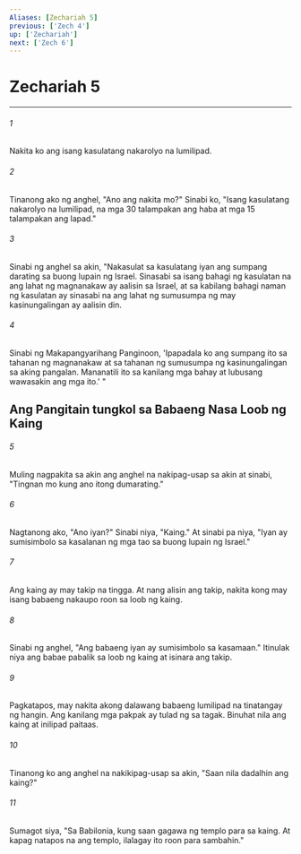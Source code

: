 ```yaml
---
Aliases: [Zechariah 5]
previous: ['Zech 4']
up: ['Zechariah']
next: ['Zech 6']
---
```

# Zechariah 5

***

###### 1
Nakita ko ang isang kasulatang nakarolyo na lumilipad. 

###### 2
Tinanong ako ng anghel, "Ano ang nakita mo?" Sinabi ko, "Isang kasulatang nakarolyo na lumilipad, na mga 30 talampakan ang haba at mga 15 talampakan ang lapad." 

###### 3
Sinabi ng anghel sa akin, "Nakasulat sa kasulatang iyan ang sumpang darating sa buong lupain ng Israel. Sinasabi sa isang bahagi ng kasulatan na ang lahat ng magnanakaw ay aalisin sa Israel, at sa kabilang bahagi naman ng kasulatan ay sinasabi na ang lahat ng sumusumpa ng may kasinungalingan ay aalisin din. 

###### 4
Sinabi ng Makapangyarihang Panginoon, 'Ipapadala ko ang sumpang ito sa tahanan ng magnanakaw at sa tahanan ng sumusumpa ng kasinungalingan sa aking pangalan. Mananatili ito sa kanilang mga bahay at lubusang wawasakin ang mga ito.' " 

## Ang Pangitain tungkol sa Babaeng Nasa Loob ng Kaing 

###### 5
Muling nagpakita sa akin ang anghel na nakipag-usap sa akin at sinabi, "Tingnan mo kung ano itong dumarating." 

###### 6
Nagtanong ako, "Ano iyan?" Sinabi niya, "Kaing." At sinabi pa niya, "Iyan ay sumisimbolo sa kasalanan ng mga tao sa buong lupain ng Israel." 

###### 7
Ang kaing ay may takip na tingga. At nang alisin ang takip, nakita kong may isang babaeng nakaupo roon sa loob ng kaing. 

###### 8
Sinabi ng anghel, "Ang babaeng iyan ay sumisimbolo sa kasamaan." Itinulak niya ang babae pabalik sa loob ng kaing at isinara ang takip. 

###### 9
Pagkatapos, may nakita akong dalawang babaeng lumilipad na tinatangay ng hangin. Ang kanilang mga pakpak ay tulad ng sa tagak. Binuhat nila ang kaing at inilipad paitaas. 

###### 10
Tinanong ko ang anghel na nakikipag-usap sa akin, "Saan nila dadalhin ang kaing?" 

###### 11
Sumagot siya, "Sa Babilonia, kung saan gagawa ng templo para sa kaing. At kapag natapos na ang templo, ilalagay ito roon para sambahin."
